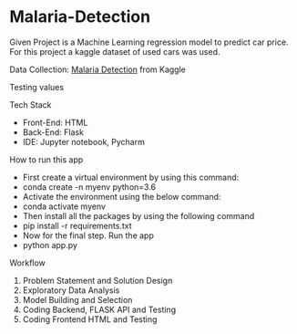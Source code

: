 # Malaria-Detection

Given Project is a Machine Learning regression model to predict car price. For this project a kaggle dataset of used cars was used.

Data Collection: 
[Malaria Detection](https://www.kaggle.com/iarunava/cell-images-for-detecting-malaria) from Kaggle


Testing values

Tech Stack
* Front-End: HTML
* Back-End: Flask
* IDE: Jupyter notebook, Pycharm

How to run this app
* First create a virtual environment by using this command:
* conda create -n myenv python=3.6
* Activate the environment using the below command:
* conda activate myenv
* Then install all the packages by using the following command
* pip install -r requirements.txt
* Now for the final step. Run the app
* python app.py


Workflow
1. Problem Statement and Solution Design 
2. Exploratory Data Analysis 
3. Model Building and Selection 
4. Coding Backend, FLASK API and Testing 
5. Coding Frontend HTML and Testing 







